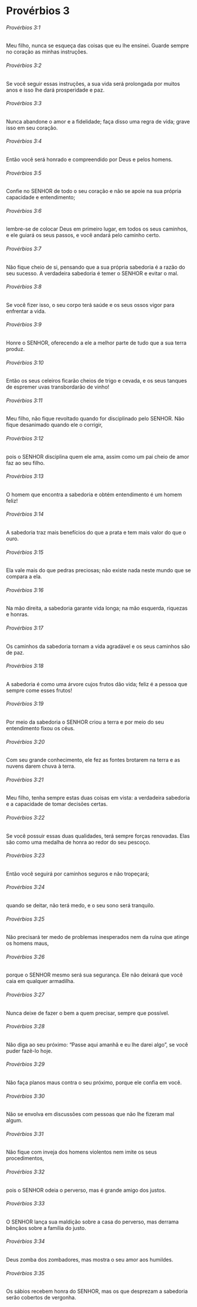 # Provérbios 3

###### Provérbios 3:1

Meu filho, nunca se esqueça das coisas que eu lhe ensinei. Guarde sempre no coração as minhas instruções.

###### Provérbios 3:2

Se você seguir essas instruções, a sua vida será prolongada por muitos anos e isso lhe dará prosperidade e paz.

###### Provérbios 3:3

Nunca abandone o amor e a fidelidade; faça disso uma regra de vida; grave isso em seu coração.

###### Provérbios 3:4

Então você será honrado e compreendido por Deus e pelos homens.

###### Provérbios 3:5

Confie no SENHOR de todo o seu coração e não se apoie na sua própria capacidade e entendimento;

###### Provérbios 3:6

lembre-se de colocar Deus em primeiro lugar, em todos os seus caminhos, e ele guiará os seus passos, e você andará pelo caminho certo.

###### Provérbios 3:7

Não fique cheio de si, pensando que a sua própria sabedoria é a razão do seu sucesso. A verdadeira sabedoria é temer o SENHOR e evitar o mal.

###### Provérbios 3:8

Se você fizer isso, o seu corpo terá saúde e os seus ossos vigor para enfrentar a vida.

###### Provérbios 3:9

Honre o SENHOR, oferecendo a ele a melhor parte de tudo que a sua terra produz.

###### Provérbios 3:10

Então os seus celeiros ficarão cheios de trigo e cevada, e os seus tanques de espremer uvas transbordarão de vinho!

###### Provérbios 3:11

Meu filho, não fique revoltado quando for disciplinado pelo SENHOR. Não fique desanimado quando ele o corrigir,

###### Provérbios 3:12

pois o SENHOR disciplina quem ele ama, assim como um pai cheio de amor faz ao seu filho.

###### Provérbios 3:13

O homem que encontra a sabedoria e obtém entendimento é um homem feliz!

###### Provérbios 3:14

A sabedoria traz mais benefícios do que a prata e tem mais valor do que o ouro.

###### Provérbios 3:15

Ela vale mais do que pedras preciosas; não existe nada neste mundo que se compara a ela.

###### Provérbios 3:16

Na mão direita, a sabedoria garante vida longa; na mão esquerda, riquezas e honras.

###### Provérbios 3:17

Os caminhos da sabedoria tornam a vida agradável e os seus caminhos são de paz.

###### Provérbios 3:18

A sabedoria é como uma árvore cujos frutos dão vida; feliz é a pessoa que sempre come esses frutos!

###### Provérbios 3:19

Por meio da sabedoria o SENHOR criou a terra e por meio do seu entendimento fixou os céus.

###### Provérbios 3:20

Com seu grande conhecimento, ele fez as fontes brotarem na terra e as nuvens darem chuva à terra.

###### Provérbios 3:21

Meu filho, tenha sempre estas duas coisas em vista: a verdadeira sabedoria e a capacidade de tomar decisões certas.

###### Provérbios 3:22

Se você possuir essas duas qualidades, terá sempre forças renovadas. Elas são como uma medalha de honra ao redor do seu pescoço.

###### Provérbios 3:23

Então você seguirá por caminhos seguros e não tropeçará;

###### Provérbios 3:24

quando se deitar, não terá medo, e o seu sono será tranquilo.

###### Provérbios 3:25

Não precisará ter medo de problemas inesperados nem da ruína que atinge os homens maus,

###### Provérbios 3:26

porque o SENHOR mesmo será sua segurança. Ele não deixará que você caia em qualquer armadilha.

###### Provérbios 3:27

Nunca deixe de fazer o bem a quem precisar, sempre que possível.

###### Provérbios 3:28

Não diga ao seu próximo: “Passe aqui amanhã e eu lhe darei algo”, se você puder fazê-lo hoje.

###### Provérbios 3:29

Não faça planos maus contra o seu próximo, porque ele confia em você.

###### Provérbios 3:30

Não se envolva em discussões com pessoas que não lhe fizeram mal algum.

###### Provérbios 3:31

Não fique com inveja dos homens violentos nem imite os seus procedimentos,

###### Provérbios 3:32

pois o SENHOR odeia o perverso, mas é grande amigo dos justos.

###### Provérbios 3:33

O SENHOR lança sua maldição sobre a casa do perverso, mas derrama bênçãos sobre a família do justo.

###### Provérbios 3:34

Deus zomba dos zombadores, mas mostra o seu amor aos humildes.

###### Provérbios 3:35

Os sábios recebem honra do SENHOR, mas os que desprezam a sabedoria serão cobertos de vergonha.

